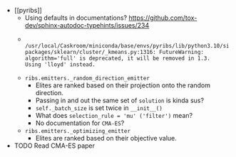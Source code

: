 - [[pyribs]]
	- Using defaults in documentations? https://github.com/tox-dev/sphinx-autodoc-typehints/issues/234
	- ```
	    /usr/local/Caskroom/miniconda/base/envs/pyribs/lib/python3.10/site-packages/sklearn/cluster/_kmeans.py:1316: FutureWarning: algorithm='full' is deprecated, it will be removed in 1.3. Using 'lloyd' instead.
	  ```
	- `ribs.emitters._random_direction_emitter `
		- Elites are ranked based on their projection onto the random direction.
		- Passing in and out the same set of `solution` is kinda sus?
		- `self._batch_size` is set twice in `__init__()`
		- What does `selection_rule = 'mu' ('filter')` mean?
		- No documentation for `CMA-ES`?
	- `ribs.emitters._optimizing_emitter`
		- Elites are ranked based on their objective value.
- TODO Read CMA-ES paper